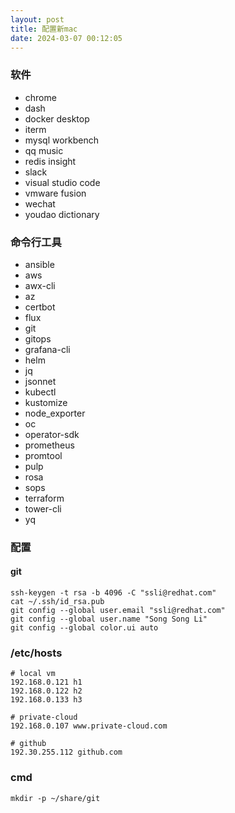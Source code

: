 ```yaml
---
layout: post
title: 配置新mac
date: 2024-03-07 00:12:05
---
```


### 软件

- chrome
- dash
- docker desktop
- iterm
- mysql workbench
- qq music
- redis insight
- slack
- visual studio code
- vmware fusion
- wechat
- youdao dictionary

### 命令行工具

- ansible
- aws
- awx-cli
- az
- certbot
- flux
- git
- gitops
- grafana-cli
- helm
- jq
- jsonnet
- kubectl
- kustomize
- node_exporter
- oc
- operator-sdk
- prometheus
- promtool
- pulp
- rosa
- sops
- terraform
- tower-cli
- yq

### 配置

#### git

```
ssh-keygen -t rsa -b 4096 -C "ssli@redhat.com"
cat ~/.ssh/id_rsa.pub
git config --global user.email "ssli@redhat.com"
git config --global user.name "Song Song Li"
git config --global color.ui auto
```

### /etc/hosts

```
# local vm
192.168.0.121 h1
192.168.0.122 h2
192.168.0.133 h3

# private-cloud
192.168.0.107 www.private-cloud.com

# github
192.30.255.112 github.com
```

### cmd

```
mkdir -p ~/share/git
```